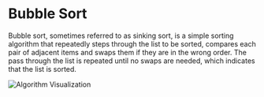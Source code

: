 # Bubble Sort

Bubble sort, sometimes referred to as sinking sort, is a 
simple sorting algorithm that repeatedly steps through 
the list to be sorted, compares each pair of adjacent 
items and swaps them if they are in the wrong order. 
The pass through the list is repeated until no swaps 
are needed, which indicates that the list is sorted.

![Algorithm Visualization](https://upload.wikimedia.org/wikipedia/commons/c/c8/Bubble-sort-example-300px.gif)
